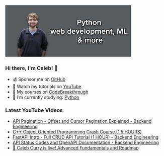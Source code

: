 <img src="github-cover-photo-my-face.jpg" width="400px" />

### Hi there, I'm Caleb! 🍛

- 💰 Sponsor me on [GitHub](https://github.com/sponsors/CalebCurry)
- 🎥 Watch my tutorials on [YouTube](https://www.youtube.com/calebthevideomaker2)
- 📗 My courses on [CodeBreakthrough](https://www.codebreakthrough.com)
- 🤔 I’m currently studying: [Python](https://www.youtube.com/watch?v=s3IvdkCq2_c&t=4254s)

### Latest YouTube Videos
<!-- YOUTUBE:START -->
- [API Pagination - Offset and Cursor Pagination Explained - Backend Engineering](https://www.youtube.com/watch?v=mvlzhBgGS4s)
- [C++ Object Oriented Programming Crash Course &lpar;1.5 HOURS&rpar;](https://www.youtube.com/watch?v=zZpLRBHfY3Q)
- [FastAPI Intro - Full CRUD API Tutorial &lpar;1 HOUR&rpar; - Backend Engineering](https://www.youtube.com/watch?v=k5abZLzsQc0)
- [API Status Codes and OpenAPI Documentation - Backend Engineering](https://www.youtube.com/watch?v=doR604EaOhM)
- [🔴 Caleb Curry is live! Advanced Fundamentals and Roadmap](https://www.youtube.com/watch?v=UYFfuRAUzlo)
<!-- YOUTUBE:END -->
